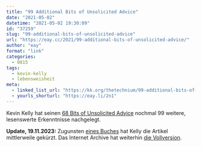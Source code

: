```yaml
---
title: "99 Additional Bits of Unsolicited Advice"
date: "2021-05-02"
datetime: "2021-05-02 19:30:09"
id: "37259"
slug: "99-additional-bits-of-unsolicited-advice"
url: "https://eay.cc/2021/99-additional-bits-of-unsolicited-advice/"
author: "eay"
format: "link"
categories:
  - 0815
tags:
  - kevin-kelly
  - lebensweisheit
meta:
  - linked_list_url: "https://kk.org/thetechnium/99-additional-bits-of-unsolicited-advice/"
  - yourls_shorturl: "https://eay.li/2n1"
---
```


Kevin Kelly hat seinen [68 Bits of Unsolicited Advice](https://eay.cc/2020/68-bits-of-unsolicited-advice/) nochmal 99 weitere, lesenswerte Erkenntnisse nachgelegt.

**Update, 19.11.2023:** Zugunsten [eines Buches](https://www.amazon.de/exec/obidos/ASIN/0593654528/eayznet-21) hat Kelly die Artikel mittlerweile gekürzt. Das Internet Archive hat weiterhin [die Vollversion](https://web.archive.org/web/20210427215647/https://kk.org/thetechnium/99-additional-bits-of-unsolicited-advice/).
